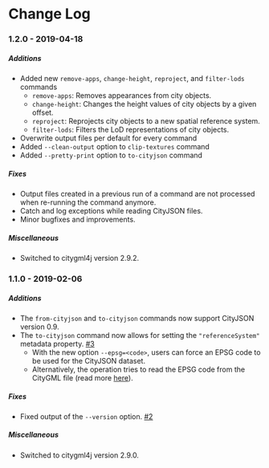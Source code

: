 Change Log
==========

### 1.2.0 - 2019-04-18

##### Additions
* Added new `remove-apps`, `change-height`, `reproject`, and `filter-lods` commands
  * `remove-apps`: Removes appearances from city objects.
  * `change-height`: Changes the height values of city objects by a given offset.
  * `reproject`: Reprojects city objects to a new spatial reference system.
  * `filter-lods`: Filters the LoD representations of city objects.
* Overwrite output files per default for every command
* Added `--clean-output` option to `clip-textures` command
* Added `--pretty-print` option to `to-cityjson` command

##### Fixes
* Output files created in a previous run of a command are not processed when re-running the command anymore.
* Catch and log exceptions while reading CityJSON files.
* Minor bugfixes and improvements.

##### Miscellaneous
* Switched to citygml4j version 2.9.2.

### 1.1.0 - 2019-02-06

##### Additions
* The `from-cityjson` and `to-cityjson` commands now support CityJSON version 0.9.
* The `to-cityjson` command now allows for setting the `"referenceSystem"` metadata property. [#3](https://github.com/citygml4j/citygml-tools/issues/3)
  * With the new option `--epsg=<code>`, users can force an EPSG code to be used for the CityJSON dataset.
  * Alternatively, the operation tries to read the EPSG code from the CityGML file (read more [here](https://github.com/citygml4j/citygml-tools/issues/3)).

##### Fixes
* Fixed output of the `--version` option. [#2](https://github.com/citygml4j/citygml-tools/issues/2)

##### Miscellaneous
* Switched to citygml4j version 2.9.0.
